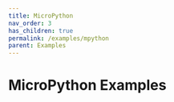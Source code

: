 ```yaml
---
title: MicroPython
nav_order: 3
has_children: true
permalink: /examples/mpython
parent: Examples
---
```



# MicroPython Examples

